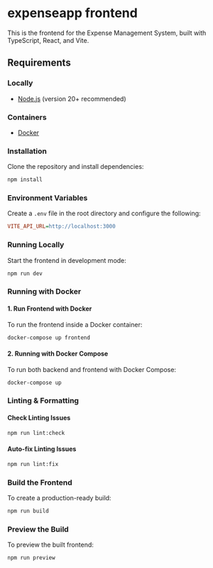 # expenseapp frontend

This is the frontend for the Expense Management System, built with TypeScript, React, and Vite.


## Requirements
### Locally

- [Node.js](https://nodejs.org/) (version 20+ recommended)

### Containers

- [Docker](https://www.docker.com/)

### Installation

Clone the repository and install dependencies:

```sh
npm install
```

### Environment Variables

Create a `.env` file in the root directory and configure the following:

```ini
VITE_API_URL=http://localhost:3000
```

### Running Locally

Start the frontend in development mode:

```sh
npm run dev
```

### Running with Docker

#### 1. Run Frontend with Docker

To run the frontend inside a Docker container:

```sh
docker-compose up frontend
```

#### 2. Running with Docker Compose

To run both backend and frontend with Docker Compose:

```sh
docker-compose up
```

### Linting & Formatting

#### Check Linting Issues
```sh
npm run lint:check
```

#### Auto-fix Linting Issues
```sh
npm run lint:fix
```

### Build the Frontend

To create a production-ready build:

```sh
npm run build
```

### Preview the Build

To preview the built frontend:

```sh
npm run preview
```
